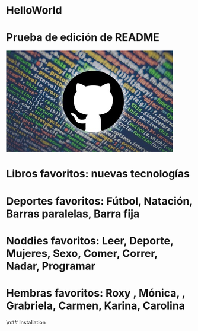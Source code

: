 # HelloWorld

# Prueba de edición de README

![headshot](github.jpg)

# Libros favoritos: nuevas tecnologías

# Deportes favoritos: Fútbol, Natación, Barras paralelas, Barra fija

# Noddies favoritos: Leer, Deporte, Mujeres, Sexo, Comer, Correr, Nadar, Programar

# Hembras favoritos: Roxy , Mónica, , Grabriela, Carmen, Karina, Carolina

\n## Installation
